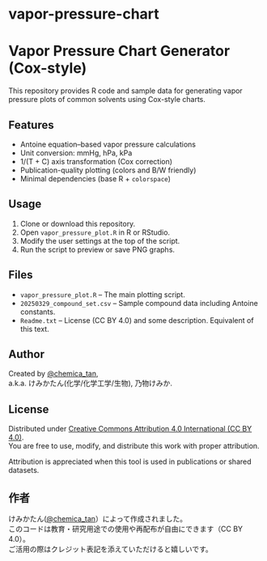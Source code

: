 # vapor-pressure-chart

# Vapor Pressure Chart Generator (Cox-style)

This repository provides R code and sample data for generating vapor pressure plots of common solvents using Cox-style charts.

## Features

- Antoine equation–based vapor pressure calculations
- Unit conversion: mmHg, hPa, kPa
- 1/(T + C) axis transformation (Cox correction)
- Publication-quality plotting (colors and B/W friendly)
- Minimal dependencies (base R + `colorspace`)

## Usage

1. Clone or download this repository.
2. Open `vapor_pressure_plot.R` in R or RStudio.
3. Modify the user settings at the top of the script.
4. Run the script to preview or save PNG graphs.

## Files

- `vapor_pressure_plot.R` – The main plotting script.
- `20250329_compound_set.csv` – Sample compound data including Antoine constants.
- `Readme.txt` – License (CC BY 4.0) and some description. Equivalent of this text.

## Author

Created by [@chemica_tan](https://x.com/chemica_tan),  
a.k.a. けみかたん(化学/化学工学/生物), 乃物けみか.

## License

Distributed under [Creative Commons Attribution 4.0 International (CC BY 4.0)](https://creativecommons.org/licenses/by/4.0/).  
You are free to use, modify, and distribute this work with proper attribution.

Attribution is appreciated when this tool is used in publications or shared datasets.

## 作者
けみかたん([@chemica_tan](https://x.com/chemica_tan)）によって作成されました。  
このコードは教育・研究用途での使用や再配布が自由にできます（CC BY 4.0）。  
ご活用の際はクレジット表記を添えていただけると嬉しいです。
